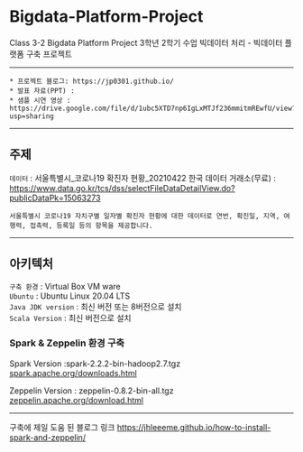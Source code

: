 # Bigdata-Platform-Project
Class 3-2 Bigdata Platform Project
3학년 2학기 수업 빅데이터 처리 - 빅데이터 플랫폼 구축 프로젝트

---

```
* 프로젝트 블로그: https://jp0301.github.io/
* 발표 자료(PPT) : 
* 샘플 시연 영상 : https://drive.google.com/file/d/1ubc5XTD7np6IgLxMTJf236mmitmREwfU/view?usp=sharing

```

---

## 주제

`데이터` : 서울특별시_코로나19 확진자 현황_20210422
한국 데이터 거래소(무료) : https://www.data.go.kr/tcs/dss/selectFileDataDetailView.do?publicDataPk=15063273

```
서울특별시 코로나19 자치구별 일자별 확진자 현황에 대한 데이터로 연번, 확진일, 지역, 여행력, 접촉력, 등록일 등의 항목을 제공합니다.
```

---

## 아키텍처

`구축 환경` : Virtual Box VM ware  
`Ubuntu` : Ubuntu Linux 20.04 LTS  
`Java JDK version` : 최신 버전 또는 8버전으로 설치  
`Scala Version` : 최신 버전으로 설치  

### Spark & Zeppelin 환경 구축  
Spark Version :spark-2.2.2-bin-hadoop2.7.tgz  
[spark.apache.org/downloads.html][sparkurl]

Zeppelin Version : zeppelin-0.8.2-bin-all.tgz  
[zeppelin.apache.org/download.html][zeppelinurl]

[sparkurl]: spark.apache.org/downloads.html
[zeppelinurl]: zeppelin.apache.org/download.html

___

구축에 제일 도움 된 블로그 링크
https://jhleeeme.github.io/how-to-install-spark-and-zeppelin/

